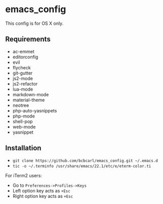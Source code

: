 # emacs_config

This config is for OS X only.

## Requirements

* ac-emmet
* editorconfig
* evil
* flycheck
* git-gutter
* js2-mode
* js2-refactor
* lua-mode
* markdown-mode
* material-theme
* neotree
* php-auto-yasnippets
* php-mode
* shell-pop
* web-mode
* yasnippet

## Installation

* `git clone https://github.com/bcbcarl/emacs_config.git ~/.emacs.d`
* `tic -o ~/.terminfo /usr/share/emacs/22.1/etc/e/eterm-color.ti`

For iTerm2 users:

* Go to `Preferences->Profiles->Keys`
* Left option key acts as `+Esc`
* Right option key acts as `+Esc`
